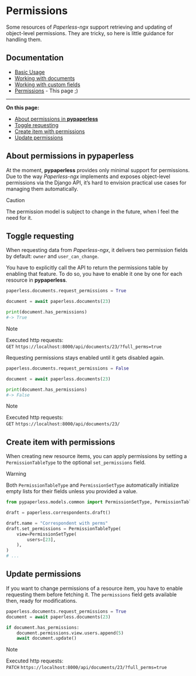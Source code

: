 # Permissions

Some resources of *Paperless-ngx* support retrieving and updating of object-level permissions. They are tricky, so here is little guidance for handling them.

## Documentation

* [Basic Usage](1_basic_usage.md)
* [Working with documents](2_documents.md)
* [Working with custom fields](3_custom_fields.md)
* [Permissions](4_permissions.md) - This page ;)

---

**On this page:**

- [About permissions in **pypaperless**](#about-permissions-in-pypaperless)
- [Toggle requesting](#toggle-requesting)
- [Create item with permissions](#create-item-with-permissions)
- [Update permissions](#update-permissions)

## About permissions in **pypaperless**

At the moment, **pypaperless** provides only minimal support for permissions. Due to the way *Paperless-ngx* implements and exposes object-level permissions via the Django API, it’s hard to envision practical use cases for managing them automatically.

> [!CAUTION]
> The permission model is subject to change in the future, when I feel the need for it.

## Toggle requesting

When requesting data from *Paperless-ngx*, it delivers two permission fields by default: `owner` and `user_can_change`.

You have to explicitly call the API to return the permissions table by enabling that feature. To do so, you have to enable it one by one for each resource in **pypaperless**.

```python
paperless.documents.request_permissions = True

document = await paperless.documents(23)

print(document.has_permissions)
#-> True
```

> [!NOTE]
> Executed http requests: <br>
> `GET` `https://localhost:8000/api/documents/23/?full_perms=true`

Requesting permissions stays enabled until it gets disabled again.

```python
paperless.documents.request_permissions = False

document = await paperless.documents(23)

print(document.has_permissions)
#-> False
```

> [!NOTE]
> Executed http requests: <br>
> `GET` `https://localhost:8000/api/documents/23/`

## Create item with permissions

When creating new resource items, you can apply permissions by setting a `PermissionTableType` to the optional `set_permissions` field.

> [!WARNING]
> Both `PermissionTableType` and `PermissionSetType` automatically initialize empty lists for their fields unless you provided a value.

```python
from pypaperless.models.common import PermissionSetType, PermissionTableType

draft = paperless.correspondents.draft()

draft.name = "Correspondent with perms"
draft.set_permissions = PermissionTableType(
    view=PermissionSetType(
        users=[23],
    ),
)
# ...
```

## Update permissions

If you want to change permissions of a resource item, you have to enable requesting them before fetching it. The `permissions` field gets available then, ready for modifications.

```python
paperless.documents.request_permissions = True
document = await paperless.documents(23)

if document.has_permissions:
    document.permissions.view.users.append(5)
    await document.update()
```

> [!NOTE]
> Executed http requests: <br>
> `PATCH` `https://localhost:8000/api/documents/23/?full_perms=true`
